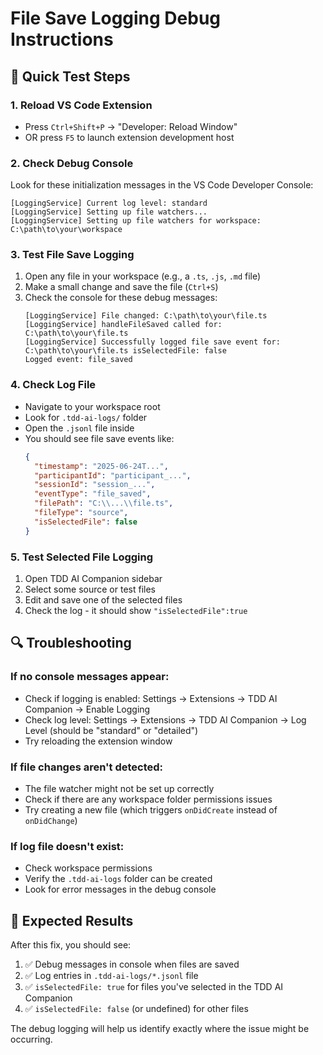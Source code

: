 # File Save Logging Debug Instructions

## 🔧 Quick Test Steps

### 1. **Reload VS Code Extension**

- Press `Ctrl+Shift+P` → "Developer: Reload Window"
- OR press `F5` to launch extension development host

### 2. **Check Debug Console**

Look for these initialization messages in the VS Code Developer Console:

```
[LoggingService] Current log level: standard
[LoggingService] Setting up file watchers...
[LoggingService] Setting up file watchers for workspace: C:\path\to\your\workspace
```

### 3. **Test File Save Logging**

1. Open any file in your workspace (e.g., a `.ts`, `.js`, `.md` file)
2. Make a small change and save the file (`Ctrl+S`)
3. Check the console for these debug messages:
   ```
   [LoggingService] File changed: C:\path\to\your\file.ts
   [LoggingService] handleFileSaved called for: C:\path\to\your\file.ts
   [LoggingService] Successfully logged file save event for: C:\path\to\your\file.ts isSelectedFile: false
   Logged event: file_saved
   ```

### 4. **Check Log File**

- Navigate to your workspace root
- Look for `.tdd-ai-logs/` folder
- Open the `.jsonl` file inside
- You should see file save events like:
  ```json
  {
    "timestamp": "2025-06-24T...",
    "participantId": "participant_...",
    "sessionId": "session_...",
    "eventType": "file_saved",
    "filePath": "C:\\...\\file.ts",
    "fileType": "source",
    "isSelectedFile": false
  }
  ```

### 5. **Test Selected File Logging**

1. Open TDD AI Companion sidebar
2. Select some source or test files
3. Edit and save one of the selected files
4. Check the log - it should show `"isSelectedFile":true`

## 🔍 Troubleshooting

### If no console messages appear:

- Check if logging is enabled: Settings → Extensions → TDD AI Companion → Enable Logging
- Check log level: Settings → Extensions → TDD AI Companion → Log Level (should be "standard" or "detailed")
- Try reloading the extension window

### If file changes aren't detected:

- The file watcher might not be set up correctly
- Check if there are any workspace folder permissions issues
- Try creating a new file (which triggers `onDidCreate` instead of `onDidChange`)

### If log file doesn't exist:

- Check workspace permissions
- Verify the `.tdd-ai-logs` folder can be created
- Look for error messages in the debug console

## 🎯 Expected Results

After this fix, you should see:

1. ✅ Debug messages in console when files are saved
2. ✅ Log entries in `.tdd-ai-logs/*.jsonl` file
3. ✅ `isSelectedFile: true` for files you've selected in the TDD AI Companion
4. ✅ `isSelectedFile: false` (or undefined) for other files

The debug logging will help us identify exactly where the issue might be occurring.
